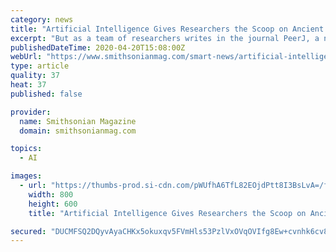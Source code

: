 ```yaml
---
category: news
title: "Artificial Intelligence Gives Researchers the Scoop on Ancient Poop"
excerpt: "But as a team of researchers writes in the journal PeerJ, a newly developed artificial intelligence system may end these troubles once and for all. Called corpoID—an homage to c"
publishedDateTime: 2020-04-20T15:08:00Z
webUrl: "https://www.smithsonianmag.com/smart-news/artificial-intelligence-gives-researchers-scoop-ancient-feces-180974700/"
type: article
quality: 37
heat: 37
published: false

provider:
  name: Smithsonian Magazine
  domain: smithsonianmag.com

topics:
  - AI

images:
  - url: "https://thumbs-prod.si-cdn.com/pWUfhA6TfL82EOjdPtt8I3BsLvA=/fit-in/1600x0/https://public-media.si-cdn.com/filer/01/60/0160f3d5-89f9-4f5c-a3fd-a9600980ce65/fig-1-full.png"
    width: 800
    height: 600
    title: "Artificial Intelligence Gives Researchers the Scoop on Ancient Poop"

secured: "DUCMFSQ2DQyvAyaCHKx5okuxqv5FVmHls53PzlVxOVqOVIfg8Ew+cvnhk6cv8ySQkVAR4ANMUzBmG9whmZDs5pS5chEIN2VZmfKBqzU8afBsMubpcbKY3sUcapUM8NQ/xtdJuwh6M8+f0vZ9swuI93C6JNTsJdNby78m/arUv0X7hFdYALdmhPa9VdScKtMt3BJAn3lAyg74RmnyrvjsyqRl2WH6UujOWOHOu4HScXGWQnc/L4XkD+ZKGm2sOVg5sK2Df26CfpOGA8bPUvpfh4Z6YLoX2Cc1XF2hh9rPb6hU188lMrx6XEChU+Ax+dGKMd4HwFY81xGzsbhyoGqzLJzmWNZb38KpxxobJY0kGutjIrUSmkz/ASsEDCR95rnr9K2x6YJCjzKwZKB5lkZHHyA9gRrJHonplGaNsuiGnvjuqrfc6w552+WztpCKwNZNmEG0gpfF1VSkRZ5QMAYu7eL4N1sMsIauO293O+tl4E8=;EQMDZXjkqzkUY0YhXv/M7g=="
---
```


